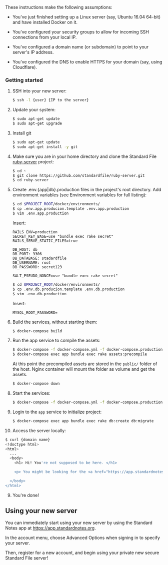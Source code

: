 These instructions make the following assumptions:
- You've just finished setting up a Linux server (say, Ubuntu 16.04 64-bit) and have installed Docker on it.

- You've configured your security groups to allow for incoming SSH connections from your local IP.

- You've configured a domain name (or subdomain) to point to your server's IP address.

- You've configured the DNS to enable HTTPS for your domain (say, using Cloudflare).

### Getting started

1. SSH into your new server:

   ``` bash
   $ ssh -l {user} {IP to the server}
   ```

2. Update your system:

   ``` bash
   $ sudo apt-get update
   $ sudo apt-get upgrade
   ```

3. Install git

   ``` bash
   $ sudo apt-get update
   $ sudo apt-get install -y git
   ```

4. Make sure you are in your home directory and clone the Standard File [ruby-server](https://github.com/standardfile/ruby-server) project:

   ``` bash
   $ cd ~
   $ git clone https://github.com/standardfile/ruby-server.git
   $ cd ruby-server
   ```

5. Create .env.{app|db}.production files in the project's root directory. Add environment variables (see Environment variables for full listing):

   ``` bash
   $ cd $PROJECT_ROOT/docker/environments/
   $ cp .env.app.producion.template .env.app.production
   $ vim .env.app.production
   ```

   Insert:

   ```
   RAILS_ENV=production
   SECRET_KEY_BASE=use "bundle exec rake secret"
   RAILS_SERVE_STATIC_FILES=true

   DB_HOST: db
   DB_PORT: 3306
   DB_DATABASE: stadardfile
   DB_USERNAME: root
   DB_PASSWORD: secret123

   SALT_PSEUDO_NONCE=use "bundle exec rake secret"
   ```

   ``` bash
   $ cd $PROJECT_ROOT/docker/environments/
   $ cp .env.db.producion.template .env.db.production
   $ vim .env.db.production
   ```

   Insert:

   ```
   MYSQL_ROOT_PASSWORD=
   ```

6. Build the services, without starting them:
   ``` bash
   $ docker-compose build
   ```

6. Run the app service to compile the assets:
   ``` bash
   $ docker-compose -f docker-compose.yml -f docker-compose.production.yml up app
   $ docker-compose exec app bundle exec rake assets:precompile
   ```

   At this point the precompiled assets are stored in the `public/`
   folder of the host. Nginx container will mount the folder as volume
   and get the assets.

   ``` bash
   $ docker-compose down
   ```

6. Start the services:

   ``` bash
   $ docker-compose -f docker-compose.yml -f docker-compose.production.yml up -d
   ```

7. Login to the `app` service to initialize project:
   ``` bash
   $ docker-compose exec app bundle exec rake db:create db:migrate
   ```

8. Access the server locally:
  ``` bash
  $ curl {domain name}
  <!doctype html>
  <html>
    ...
    <body>
      <h1> Hi! You're not supposed to be here. </h1>

      <p> You might be looking for the <a href="https://app.standardnotes.org"> Standard Notes Web App</a> or the main <a href="https://standardnotes.org"> Standard Notes Website</a>. </p>

    </body>
  </html>
  ```

9. You're done!

## Using your new server

You can immediately start using your new server by using the Standard Notes app at https://app.standardnotes.org.

In the account menu, choose Advanced Options when signing in to specify your server.

Then, register for a new account, and begin using your private new secure Standard File server!
